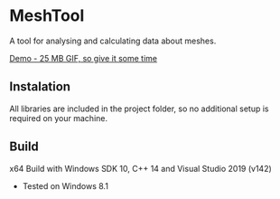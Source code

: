 # MeshTool
A tool for analysing and calculating data about meshes.

[Demo - 25 MB GIF, so give it some time](https://github.com/pancanin/MeshTool/blob/main/MeshTool/demo/mesh-tool.gif)

## Instalation

All libraries are included in the project folder, so no additional setup is required on your machine.

## Build

x64 Build with Windows SDK 10, C++ 14 and Visual Studio 2019 (v142)
- Tested on Windows 8.1

